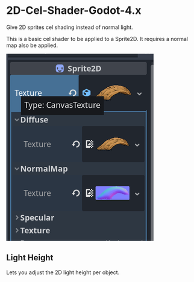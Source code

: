 # 2D-Cel-Shader-Godot-4.x
Give 2D sprites cel shading instead of normal light.

This is a basic cel shader to be applied to a Sprite2D. It requires a normal map also be applied.

![Screenshot of a canvasTexture.](https://github.com/mightymochi/2D-Cel-Shader-Godot-4.x/blob/main/canvasTextureNormal.PNG)

## Light Height
Lets you adjust the 2D light height per object.
